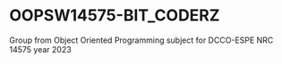 # OOPSW14575-BIT_CODERZ
Group  from Object Oriented Programming subject for DCCO-ESPE NRC 14575 year 2023
